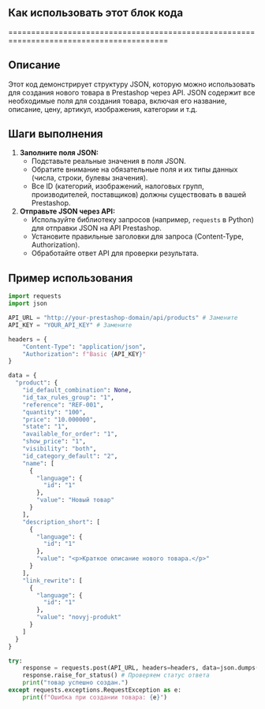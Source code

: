 ## Как использовать этот блок кода
=========================================================================================

Описание
-------------------------
Этот код демонстрирует структуру JSON, которую можно использовать для создания нового товара в Prestashop через API. JSON содержит все необходимые поля для создания товара, включая его название, описание, цену, артикул, изображения, категории и т.д.

Шаги выполнения
-------------------------
1. **Заполните поля JSON:**  
   - Подставьте реальные значения в поля JSON.  
   - Обратите внимание на обязательные поля и их типы данных (числа, строки, булевы значения).
   - Все ID (категорий, изображений, налоговых групп, производителей, поставщиков) должны существовать в вашей Prestashop.  
2. **Отправьте JSON через API:** 
   - Используйте библиотеку запросов (например, `requests` в Python) для отправки JSON на API Prestashop.
   - Установите правильные заголовки для запроса (Content-Type, Authorization).
   - Обработайте ответ API для проверки результата.

Пример использования
-------------------------

```python
import requests
import json

API_URL = "http://your-prestashop-domain/api/products" # Замените
API_KEY = "YOUR_API_KEY" # Замените

headers = {
    "Content-Type": "application/json",
    "Authorization": f"Basic {API_KEY}"
}

data = {
  "product": {
    "id_default_combination": None,
    "id_tax_rules_group": "1",
    "reference": "REF-001",
    "quantity": "100",
    "price": "10.000000",
    "state": "1",
    "available_for_order": "1",
    "show_price": "1",
    "visibility": "both",
    "id_category_default": "2",
    "name": [
      {
        "language": {
          "id": "1"
        },
        "value": "Новый товар"
      }
    ],
    "description_short": [
      {
        "language": {
          "id": "1"
        },
        "value": "<p>Краткое описание нового товара.</p>"
      }
    ],
    "link_rewrite": [
      {
        "language": {
          "id": "1"
        },
        "value": "novyj-produkt"
      }
    ]
  }
}

try:
    response = requests.post(API_URL, headers=headers, data=json.dumps(data))
    response.raise_for_status() # Проверяем статус ответа
    print("товар успешно создан.")
except requests.exceptions.RequestException as e:
    print(f"Ошибка при создании товара: {e}")
